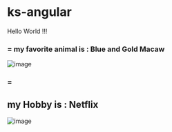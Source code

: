 # ks-angular
Hello World !!!

### = my favorite animal is :  Blue and Gold Macaw

![image](https://lafeber.com/pet-birds/wp-content/uploads/2018/06/Blue-and-Gold-Macaw.jpg)


### = <h2>my Hobby is :  Netflix </h2>
![image](https://encrypted-tbn0.gstatic.com/images?q=tbn:ANd9GcTDw01D90Aj3nbnnP12vlw3qOBvNnUg2YaB2g&usqp=CAU)


